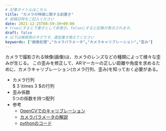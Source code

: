```yaml
---
# 記事タイトルはこちら
title: "カメラの特徴に関する前置き"
# 投稿日時をご記入ください
date: 2021-12-25T08:59:39+09:00
# trueにすると下書きとして非表示。falseにすると記事が表示されます。
draft: false
# 以下は検索用のタグです。適宜書き換えてください
keywords: ["画像処理","カメラパラメータ","カメラキャリブレーション","歪み"]
---
```

<script type="text/javascript" async
  src="https://cdnjs.cloudflare.com/ajax/libs/mathjax/2.7.1/MathJax.js?config=TeX-AMS-MML_HTMLorMML">
  MathJax.Hub.Config({
  tex2jax: {
    inlineMath: [['$','$'], ['\\(','\\)']],
    displayMath: [['$$','$$'], ['\\[','\\]']],
    processEscapes: true,
    processEnvironments: true,
    skipTags: ['script', 'noscript', 'style', 'textarea', 'pre'],
    TeX: { equationNumbers: { autoNumber: "AMS" },
         extensions: ["AMSmath.js", "AMSsymbols.js"] }
  }
  });
  MathJax.Hub.Queue(function() {
    // Fix <code> tags after MathJax finishes running. This is a
    // hack to overcome a shortcoming of Markdown. Discussion at
    // https://github.com/mojombo/jekyll/issues/199
    var all = MathJax.Hub.getAllJax(), i;
    for(i = 0; i < all.length; i += 1) {
        all[i].SourceElement().parentNode.className += ' has-jax';
    }
  });

  MathJax.Hub.Config({
  // Autonumbering by mathjax
  TeX: { equationNumbers: { autoNumber: "AMS" } }
  });
</script> 

カメラで撮影される映像(画像)は、カメラのレンズなどの種類によって様々な歪みが生じる。
この歪みを修正して、ARマーカーの正しい距離や角度を求めるために、カメラキャリブレーション(カメラ行列、歪み)を知っておく必要がある。

- カメラ行列<br>
    $ 3 \times 3 $の行列<br>
- 歪み係数<br>
    5つの係数を持つ配列
- 参考
    - [OpenCVでのキャリブレーション](http://opencv.jp/opencv-2.1/cpp/camera_calibration_and_3d_reconstruction.html)
    - [カメラパラメータの解説](https://qiita.com/S-Kaito/items/ace10e742227fd63bd4c)
    - [pythonのコード](https://qiita.com/ReoNagai/items/5da95dea149c66ddbbdd)